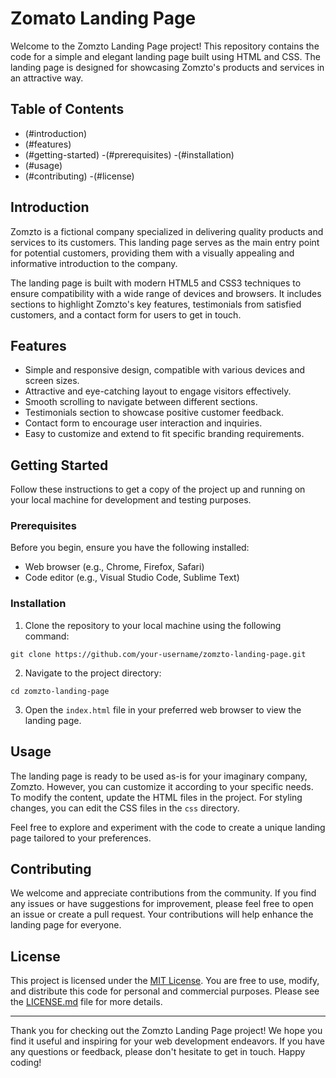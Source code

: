  # Zomato Landing Page

Welcome to the Zomzto Landing Page project! This repository contains the code for a simple and elegant landing page built using HTML and CSS. The landing page is designed for showcasing Zomzto's products and services in an attractive way.

## Table of Contents

- (#introduction)
- (#features)
- (#getting-started)
   -(#prerequisites)
   -(#installation)
- (#usage)
- (#contributing)
-(#license)

## Introduction

Zomzto is a fictional company specialized in delivering quality products and services to its customers. This landing page serves as the main entry point for potential customers, providing them with a visually appealing and informative introduction to the company.

The landing page is built with modern HTML5 and CSS3 techniques to ensure compatibility with a wide range of devices and browsers. It includes sections to highlight Zomzto's key features, testimonials from satisfied customers, and a contact form for users to get in touch.

## Features

- Simple and responsive design, compatible with various devices and screen sizes.
- Attractive and eye-catching layout to engage visitors effectively.
- Smooth scrolling to navigate between different sections.
- Testimonials section to showcase positive customer feedback.
- Contact form to encourage user interaction and inquiries.
- Easy to customize and extend to fit specific branding requirements.

## Getting Started

Follow these instructions to get a copy of the project up and running on your local machine for development and testing purposes.

### Prerequisites

Before you begin, ensure you have the following installed:

- Web browser (e.g., Chrome, Firefox, Safari)
- Code editor (e.g., Visual Studio Code, Sublime Text)

### Installation

1. Clone the repository to your local machine using the following command:

```
git clone https://github.com/your-username/zomzto-landing-page.git
```

2. Navigate to the project directory:

```
cd zomzto-landing-page
```

3. Open the `index.html` file in your preferred web browser to view the landing page.

## Usage

The landing page is ready to be used as-is for your imaginary company, Zomzto. However, you can customize it according to your specific needs. To modify the content, update the HTML files in the project. For styling changes, you can edit the CSS files in the `css` directory.

Feel free to explore and experiment with the code to create a unique landing page tailored to your preferences.

## Contributing

We welcome and appreciate contributions from the community. If you find any issues or have suggestions for improvement, please feel free to open an issue or create a pull request. Your contributions will help enhance the landing page for everyone.

## License

This project is licensed under the [MIT License](LICENSE.md). You are free to use, modify, and distribute this code for personal and commercial purposes. Please see the [LICENSE.md](LICENSE.md) file for more details.

---

Thank you for checking out the Zomzto Landing Page project! We hope you find it useful and inspiring for your web development endeavors. If you have any questions or feedback, please don't hesitate to get in touch. Happy coding!
